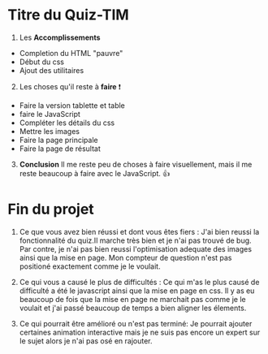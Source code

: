 # Titre du Quiz-TIM

1. Les __Accomplissements__ 
- Completion du HTML "pauvre"
- Début du css 
- Ajout des utilitaires

2. Les choses qu'il reste à __faire__ :exclamation:
- Faire la version tablette et table
- faire le JavaScript
- Compléter les détails du css
- Mettre les images
- Faire la page principale 
- Faire la page de résultat

3. __Conclusion__
Il me reste peu de choses à faire visuellement, mais il me reste beaucoup à faire avec le JavaScript. :thumbsup:


# Fin du projet

1. Ce que vous avez bien réussi et dont vous êtes fiers :
J'ai bien reussi la fonctionnalité du quiz.Il marche très bien et je n'ai pas trouvé de bug. Par contre, je n'ai pas bien reussi l'optimisation adequate des images ainsi que la mise en page. Mon compteur de question n'est pas positioné exactement comme je le voulait.

2. Ce qui vous a causé le plus de difficultés :
Ce qui m'as le plus causé de difficulté a été le javascript ainsi que la mise en page en css. Il y as eu beaucoup de fois que la mise en page ne marchait pas comme je le voulait et j'ai passé beaucoup de temps a bien aligner les élements.
3. Ce qui pourrait être amélioré ou n'est pas terminé:
Je pourrait ajouter certaines animation interactive mais je ne suis pas encore un expert sur le sujet alors je n'ai pas osé en rajouter.